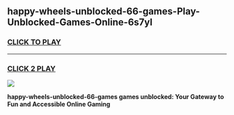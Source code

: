 
## happy-wheels-unblocked-66-games-Play-Unblocked-Games-Online-6s7yl
<h3>
<a href="https://premium76.site?title=happy-wheels-unblocked-66-games&ref=25A">CLICK TO PLAY</a></h3>
<hr>

<h3>
<a href="https://premium76.site?title=happy-wheels-unblocked-66-games&ref=25A">CLICK 2 PLAY</a>
  
</h3>

<a href="https://premium76.site?title=happy-wheels-unblocked-66-games&ref=25A"><img src="https://clearcache.store/games.png"></a>


**happy-wheels-unblocked-66-games games unblocked: Your Gateway to Fun and Accessible Online Gaming**
